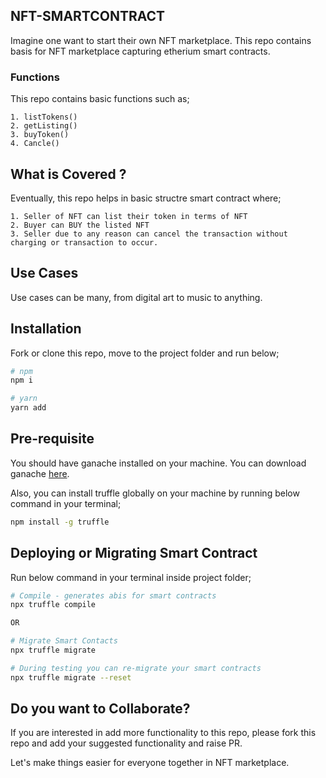 ## NFT-SMARTCONTRACT

Imagine one want to start their own NFT marketplace. This repo contains basis for NFT marketplace capturing etherium smart contracts. 

### Functions 

This repo contains basic functions such as;

    1. listTokens()
    2. getListing()
    3. buyToken()
    4. Cancle()

## What is Covered ?

Eventually, this repo helps in basic structre smart contract where;

    1. Seller of NFT can list their token in terms of NFT 
    2. Buyer can BUY the listed NFT 
    3. Seller due to any reason can cancel the transaction without charging or transaction to occur.

## Use Cases

Use cases can be many, from digital art to music to anything. 

## Installation

Fork or clone this repo, move to the project folder and run below;

```bash
# npm 
npm i

# yarn 
yarn add
```

## Pre-requisite 

You should have ganache installed on your machine. You can download ganache [here](https://trufflesuite.com/ganache/).

Also, you can install truffle globally on your machine by running below command in your terminal;

```bash
npm install -g truffle
```

## Deploying or Migrating Smart Contract  

Run below command in your terminal inside project folder;

```bash
# Compile - generates abis for smart contracts
npx truffle compile 

OR

# Migrate Smart Contacts
npx truffle migrate 

# During testing you can re-migrate your smart contracts 
npx truffle migrate --reset
```

## Do you want to Collaborate?

If you are interested in add more functionality to this repo, please fork this repo and add your suggested functionality and raise PR. 

Let's make things easier for everyone together in NFT marketplace.

